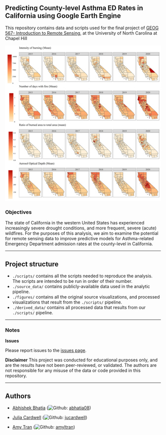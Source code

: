 
## Predicting County-level Asthma ED Rates in California using Google Earth Engine

This repository contains data and scripts used for the final project of [GEOG 567- Introduction to Remote Sensing](https://catalog.unc.edu/courses/geog/), at the University of North Carolina at Chapel Hill  

![](figures/fire_timeseries.png)

### Objectives

The state of California in the western United States has experienced increasingly severe drought conditions, and more frequent, severe (acute) wildfires. For the purposes of this analysis, we aim to examine the potential for remote sensing data to improve predictive models for Asthma-related Emergency Department admission rates at the county-level in California.

---
## Project structure 

  - `./scripts/` contains all the scripts needed to reproduce the analysis. The scripts are intended to be run in order of their number.
  - `./source_data/` contains publicly-available data used in the analytic pipeline.
  - `./figures/` contains all the original source visualizations, and processed visualizations that result from the `./scripts/` pipeline.
  - `./derived_data/` contains all processed data that results from our `./scripts/` pipeline.
---

### Notes

**Issues**

Please report issues to the [issues page](https://github.com/abhatia08/geog567-fall22/issues).

**Disclaimer**
This project was conducted for educational purposes only, and are the results have not been peer-reviewed, or validated. The authors are not responsible for any misuse of the data or code provided in this repository. 

---
## Authors

- [Abhishek Bhatia](https://abhatia.me/) (![Github](http://i.imgur.com/9I6NRUm.png): [abhatia08](https://github.com/abhatia08)) 

- [Julia Cardwell](https://tarheels.live/juliacardwell/) (![Github](http://i.imgur.com/9I6NRUm.png): [jucardwell](https://github.com/jucardwell)) 
  
- [Amy Tran](https://github.com/amyltran) (![Github](http://i.imgur.com/9I6NRUm.png): [amyltran](https://github.com/amyltran)) 

